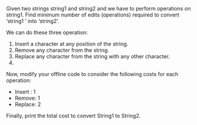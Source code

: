 Given two strings string1 and string2 and we have to perform operations on string1. Find minimum number of edits (operations) required to convert ‘string1 ’ into ‘string2’.  

We can do these three operation:

1. Insert a character at any position of the string.  
2. Remove any character from the string.  
3. Replace any character from the string with any other character.  
4.   
Now, modify your offline code to consider the following costs for each operation:
  
* Insert : 1  
* Remove: 1  
* Replace: 2  

  
Finally, print the total cost to convert String1 to String2. 
